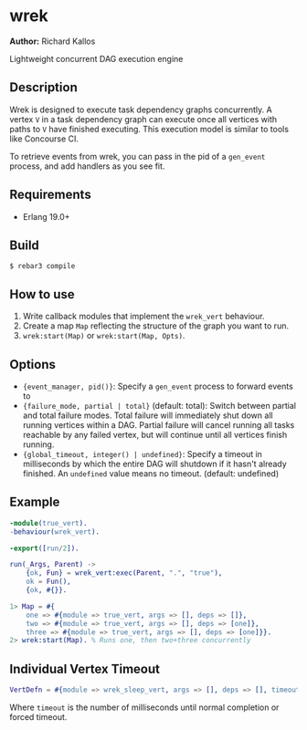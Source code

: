 wrek
=====

__Author:__ Richard Kallos

Lightweight concurrent DAG execution engine


Description
-----------

Wrek is designed to execute task dependency graphs concurrently.  A vertex `V`
in a task dependency graph can execute once all vertices with paths to `V` have
finished executing. This execution model is similar to tools like Concourse CI.

To retrieve events from wrek, you can pass in the pid of a `gen_event` process,
and add handlers as you see fit.


Requirements
------------

* Erlang 19.0+


Build
-----

    $ rebar3 compile


How to use
----------

1. Write callback modules that implement the `wrek_vert` behaviour.
2. Create a map `Map` reflecting the structure of the graph you want to run.
3. `wrek:start(Map)` or `wrek:start(Map, Opts)`.


Options
-------

- `{event_manager, pid()}`: Specify a `gen_event` process to forward events to
- `{failure_mode, partial | total}` (default: total): Switch between
  partial and total failure modes. Total failure will immediately shut
  down all running vertices within a DAG. Partial failure will cancel
  running all tasks reachable by any failed vertex, but will continue
  until all vertices finish running.
- `{global_timeout, integer() | undefined}`: Specify a timeout in
  milliseconds by which the entire DAG will shutdown if it hasn't
  already finished. An `undefined` value means no timeout. (default:
  undefined)

Example
-------
```erlang
-module(true_vert).
-behaviour(wrek_vert).

-export([run/2]).

run(_Args, Parent) ->
    {ok, Fun} = wrek_vert:exec(Parent, ".", "true"),
    ok = Fun(),
    {ok, #{}}.
```

```erlang
1> Map = #{
    one => #{module => true_vert, args => [], deps => []},
    two => #{module => true_vert, args => [], deps => [one]},
    three => #{module => true_vert, args => [], deps => [one]}}.
2> wrek:start(Map). % Runs one, then two+three concurrently
```

Individual Vertex Timeout
-------------------------

``` erlang
VertDefn = #{module => wrek_sleep_vert, args => [], deps => [], timeout => 10},

```

Where `timeout` is the number of milliseconds until normal completion
or forced timeout.
